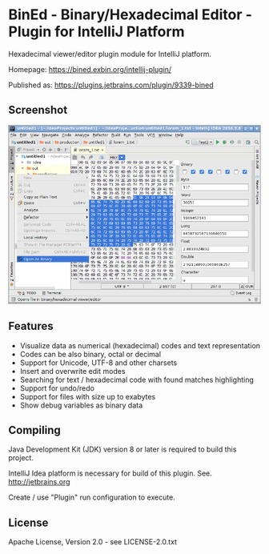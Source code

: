 BinEd - Binary/Hexadecimal Editor - Plugin for IntelliJ Platform
================================================================

Hexadecimal viewer/editor plugin module for IntelliJ platform.

Homepage: https://bined.exbin.org/intellij-plugin/  

Published as: https://plugins.jetbrains.com/plugin/9339-bined  

Screenshot
----------

![BinEd-Editor Screenshot](images/intellij-screenshot.png?raw=true)

Features
--------

 - Visualize data as numerical (hexadecimal) codes and text representation
 - Codes can be also binary, octal or decimal
 - Support for Unicode, UTF-8 and other charsets
 - Insert and overwrite edit modes
 - Searching for text / hexadecimal code with found matches highlighting
 - Support for undo/redo
 - Support for files with size up to exabytes
 - Show debug variables as binary data

Compiling
---------

Java Development Kit (JDK) version 8 or later is required to build this project.

IntelliJ Idea platform is necessary for build of this plugin. See. http://jetbrains.org  

Create / use "Plugin" run configuration to execute.

License
-------

Apache License, Version 2.0 - see LICENSE-2.0.txt
